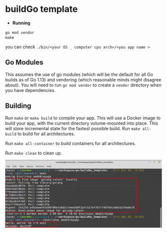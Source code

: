 # buildGo template

+ **Running**
```
go mod vendor
make
```
you can check `./bin/<your OS _ computer cpu arch>/<you app name >`

## Go Modules

This assumes the use of go modules (which will be the default for all Go builds
as of Go 1.13) and vendoring (which reasonable minds might disagree about).
You will need to run `go mod vendor` to create a `vendor` directory when you
have dependencies.

## Building

Run `make` or `make build` to compile your app.  This will use a Docker image
to build your app, with the current directory volume-mounted into place.  This
will store incremental state for the fastest possible build.  Run `make
all-build` to build for all architectures.

Run `make all-container` to build containers for all architectures.


Run `make clean` to clean up.

![](make.png)